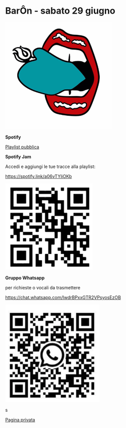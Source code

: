 

# BarÔn - sabato 29 giugno

<img src="../img/baron/baronlogo-9625825.png" alt="baronlogo" style="zoom:33%;" /> 



**Spotify** 

[Playlist pubblica](https://open.spotify.com/playlist/1yAPfXadOrwU10hUepG8Jn?si=6d63aa2577854ae4&pt=138dfad8a7575ee6a859bd11944153c6)





**Spotify Jam** 

Accedi e aggiungi le tue tracce alla playlist:

https://spotify.link/a06vTYliOKb

![qrspotify](../img/baron/qrspotify.png)





**Gruppo Whatsapp**

per richieste o vocali da trasmettere

https://chat.whatsapp.com/IwdrBPxxGTR2VPsyosEzOB

![qrw](../img/baron/qrw.png)





s

[Pagina privata](https://tongatron.github.io/baron/cisti/cisti.html)













